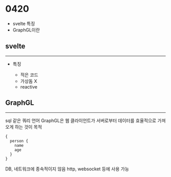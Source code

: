 # 0420

- svelte 특징
- GraphGL이란

## svelte

---

- 특징

  - 적은 코드
  - 가상돔 X
  - reactive

## GraphGL

---

sql 같은 쿼리 언어
GraphGL은 웹 클라이언트가 서버로부터 데이터를 효율적으로 가져오게 하는 것이 목적

```
{
  person {
    name
    age
  }
}
```

DB, 네트워크에 종속적이지 않음
http, websocket 등에 사용 가능
